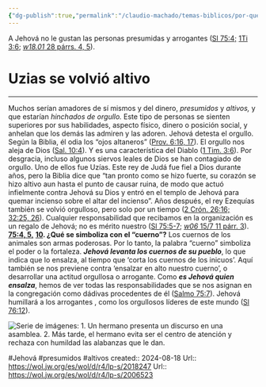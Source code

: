 ```yaml
---
{"dg-publish":true,"permalink":"/claudio-machado/temas-biblicos/por-que-no-hay-que-presumir/","tags":["cualidades","virtudes"]}
---
```


A Jehová no le gustan las personas presumidas y arrogantes ([Sl 75:4;](https://wol.jw.org/es/wol/bc/r4/lp-s/202024248/1/0) [1Ti 3:6](https://wol.jw.org/es/wol/bc/r4/lp-s/202024248/1/1); [_w18.01_ 28 párrs. 4, 5](https://wol.jw.org/es/wol/pc/r4/lp-s/202024248/1/0)).

# Uzias se volvió altivo 
---
Muchos serían amadores de sí mismos y del dinero, _presumidos_ y _altivos,_ y que estarían _hinchados de orgullo._ Este tipo de personas se sienten superiores por sus habilidades, aspecto físico, dinero o posición social, y anhelan que los demás las admiren y las adoren. 
Jehová detesta el orgullo. Según la Biblia, él odia los “ojos altaneros” ([Prov. 6:16, 17](https://wol.jw.org/es/wol/bc/r4/lp-s/2018247/5/0)). El orgullo nos aleja de Dios ([Sal. 10:4](https://wol.jw.org/es/wol/bc/r4/lp-s/2018247/6/0)). Y es una característica del Diablo ([1 Tim. 3:6](https://wol.jw.org/es/wol/bc/r4/lp-s/2018247/7/0)). Por desgracia, incluso algunos siervos leales de Dios se han contagiado de orgullo. Uno de ellos fue Uzías. Este rey de Judá fue fiel a Dios durante años, pero la Biblia dice que “tan pronto como se hizo fuerte, su corazón se hizo altivo aun hasta el punto de causar ruina, de modo que actuó infielmente contra Jehová su Dios y entró en el templo de Jehová para quemar incienso sobre el altar del incienso”. Años después, el rey Ezequías también se volvió orgulloso, pero solo por un tiempo ([2 Crón. 26:16;](https://wol.jw.org/es/wol/bc/r4/lp-s/2018247/8/0) [32:25, 26](https://wol.jw.org/es/wol/bc/r4/lp-s/2018247/8/1)).
Cualquier responsabilidad que recibamos en la organización es un regalo de Jehová; no es mérito nuestro ([Sl 75:5-7](https://wol.jw.org/es/wol/bc/r4/lp-s/202024248/2/0); [_w06_ 15/7 11 párr. 3](https://wol.jw.org/es/wol/pc/r4/lp-s/202024248/2/0)).
[**75:4, 5,**](https://wol.jw.org/es/wol/bc/r4/lp-s/2006523/20/0) [**10**](https://wol.jw.org/es/wol/bc/r4/lp-s/2006523/20/1)**. ¿Qué se simboliza con el “cuerno”?** Los cuernos de los animales son armas poderosas. Por lo tanto, la palabra “cuerno” simboliza el poder o la fortaleza. ***Jehová levanta los cuernos de su pueblo***, lo que indica que lo ensalza, al tiempo que ‘corta los cuernos de los inicuos’. Aquí también se nos previene contra ‘ensalzar en alto nuestro cuerno’, o desarrollar una actitud orgullosa o arrogante. Como ***es Jehová quien ensalza***, hemos de ver todas las responsabilidades que se nos asignan en la congregación como dádivas procedentes de él ([Salmo 75:7](https://wol.jw.org/es/wol/bc/r4/lp-s/2006523/21/0)).
Jehová humillará a los arrogantes 
, como los orgullosos líderes de este mundo ([Sl 76:12](https://wol.jw.org/es/wol/bc/r4/lp-s/202024248/3/0)).

![Serie de imágenes: 1. Un hermano presenta un discurso en una asamblea. 2. Más tarde, el hermano evita ser el centro de atención y rechaza con humildad las alabanzas que le dan.](https://wol.jw.org/es/wol/mp/r4/lp-s/mwb24/2024/448)



#Jehová #presumidos #altivos
created:: 2024-08-18
Url:: https://wol.jw.org/es/wol/d/r4/lp-s/2018247
Url:: https://wol.jw.org/es/wol/d/r4/lp-s/2006523